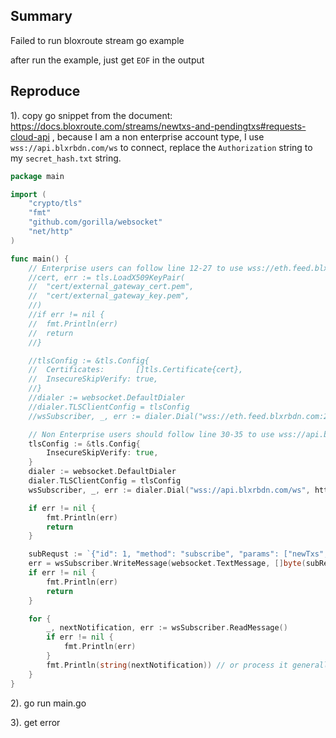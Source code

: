 ## Summary

Failed to run bloxroute stream go example

after run the example, just get `EOF` in the output

## Reproduce

1). copy go snippet from the document: https://docs.bloxroute.com/streams/newtxs-and-pendingtxs#requests-cloud-api , because I am a non enterprise account type, I use `wss://api.blxrbdn.com/ws` to connect, replace the `Authorization` string to my `secret_hash.txt` string.

```go
package main

import (
	"crypto/tls"
	"fmt"
	"github.com/gorilla/websocket"
	"net/http"
)

func main() {
	// Enterprise users can follow line 12-27 to use wss://eth.feed.blxrbdn.com:28333
	//cert, err := tls.LoadX509KeyPair(
	//	"cert/external_gateway_cert.pem",
	//	"cert/external_gateway_key.pem",
	//)
	//if err != nil {
	//	fmt.Println(err)
	//	return
	//}

	//tlsConfig := &tls.Config{
	//	Certificates:       []tls.Certificate{cert},
	//	InsecureSkipVerify: true,
	//}
	//dialer := websocket.DefaultDialer
	//dialer.TLSClientConfig = tlsConfig
	//wsSubscriber, _, err := dialer.Dial("wss://eth.feed.blxrbdn.com:28333", nil)

	// Non Enterprise users should follow line 30-35 to use wss://api.blxrbdn.com/ws
	tlsConfig := &tls.Config{
		InsecureSkipVerify: true,
	}
	dialer := websocket.DefaultDialer
	dialer.TLSClientConfig = tlsConfig
	wsSubscriber, _, err := dialer.Dial("wss://api.blxrbdn.com/ws", http.Header{"Authorization": []string{"420eccb0f2666a6e189c9f66d2d6678d"}})

	if err != nil {
		fmt.Println(err)
		return
	}

	subRequst := `{"id": 1, "method": "subscribe", "params": ["newTxs", {"include": ["tx_hash"]}]}`
	err = wsSubscriber.WriteMessage(websocket.TextMessage, []byte(subRequst))
	if err != nil {
		fmt.Println(err)
		return
	}

	for {
		_, nextNotification, err := wsSubscriber.ReadMessage()
		if err != nil {
			fmt.Println(err)
		}
		fmt.Println(string(nextNotification)) // or process it generally
	}
}
``` 

2). go run main.go

3). get error


